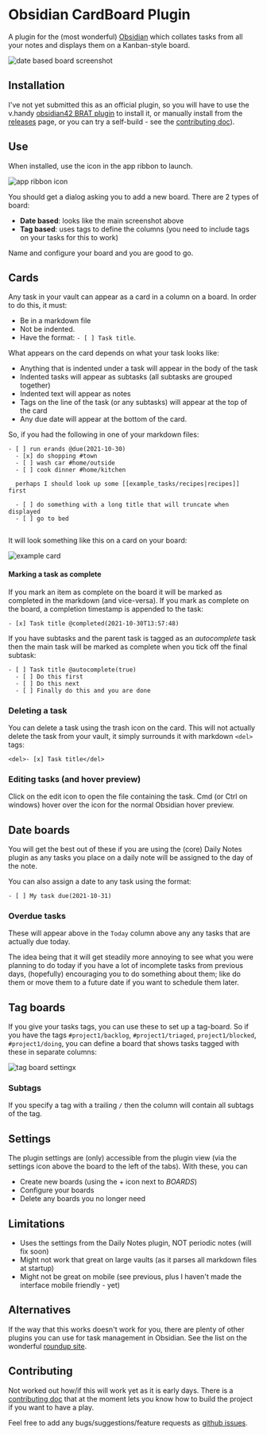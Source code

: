 # Obsidian CardBoard Plugin

A plugin for the (most wonderful) [Obsidian](https://obsidian.md/) which collates
tasks from all your notes and displays them on a Kanban-style board.

![date based board screenshot](/images/dateBoard.png?raw=true)

## Installation
I've not yet submitted this as an official plugin, so you will have to use the
v.handy [obsidian42 BRAT plugin](https://github.com/TfTHacker/obsidian42-brat) to install it, or manually install from the
[releases](https://github.com/roovo/obsidian-card-board/releases/) page, or
you can try a self-build - see the [contributing doc](CONTRIBUTING.md)).

## Use
When installed, use the icon in the app ribbon to launch.

![app ribbon icon](/images/ribbonIcon.png?raw=true)

You should get a dialog asking you to add a new board.  There are 2 types of board:

- **Date based**: looks like the main screenshot above
- **Tag based**: uses tags to define the columns (you need to include tags on
  your tasks for this to work)

Name and configure your board and you are good to go.

## Cards
Any task in your vault can appear as a card in a column on a board.  In order to
do this, it must:

- Be in a markdown file
- Not be indented.
- Have the format: `- [ ] Task title`.

What appears on the card depends on what your task looks like:

- Anything that is indented under a task will appear in the body of the task
- Indented tasks will appear as subtasks (all subtasks are grouped together)
- Indented text will appear as notes
- Tags on the line of the task (or any subtasks) will appear at the top of the card
- Any due date will appear at the bottom of the card.

So, if you had the following in one of your markdown files:

```
- [ ] run erands @due(2021-10-30)
  - [x] do shopping #town
  - [ ] wash car #home/outside
  - [ ] cook dinner #home/kitchen

  perhaps I should look up some [[example_tasks/recipes|recipes]] first

  - [ ] do something with a long title that will truncate when displayed
  - [ ] go to bed


```

It will look something like this on a card on your board:

![example card](/images/card.png?raw=true)

#### Marking a task as complete
If you mark an item as complete on the board it will be marked as completed in the markdown
(and vice-versa).  If you mark as complete on the board, a completion timestamp is appended
to the task:

```
- [x] Task title @completed(2021-10-30T13:57:48)
```

If you have subtasks and the parent task is tagged as an _autocomplete_ task then the main
task will be marked as complete when you tick off the final subtask:

```
- [ ] Task title @autocomplete(true)
  - [ ] Do this first
  - [ ] Do this next
  - [ ] Finally do this and you are done
```


### Deleting a task
You can delete a task using the trash icon on the card.  This will not actually delete
the task from your vault, it simply surrounds it with markdown `<del>` tags:

```
<del>- [x] Task title</del>
```

### Editing tasks (and hover preview)
Click on the edit icon to open the file containing the task.  Cmd (or Ctrl on windows)
hover over the icon for the normal Obsidian hover preview.

## Date boards
You will get the best out of these if you are using the (core) Daily Notes plugin as any
tasks you place on a daily note will be assigned to the day of the note.

You can also assign a date to any task using the format:

```
- [ ] My task due(2021-10-31)
```

### Overdue tasks
These will appear above in the `Today` column above any  any tasks that are actually
due today.

The idea being that it will get steadily more annoying to see what you were planning
to do today if you have a lot of incomplete tasks from previous days, (hopefully)
encouraging you to do something about them; like do them or move them to a future
date if you want to schedule them later.


## Tag boards
If you give your tasks tags, you can use these to set up a tag-board.  So if you
have the tags `#project1/backlog`, `#project1/triaged`, `project1/blocked`, `#project1/doing`,
you can define a board that shows tasks tagged with these in separate columns:

![tag board settingx](/images/tagBoardSettings.png?raw=true)


### Subtags
If you specify a tag with a trailing `/` then the column will contain all subtags of the tag.


## Settings
The plugin settings are (only) accessible from the plugin view (via the settings icon
above the board to the left of the tabs).  With these, you can

- Create new boards (using the + icon next to _BOARDS_)
- Configure your boards
- Delete any boards you no longer need

## Limitations
- Uses the settings from the Daily Notes plugin, NOT periodic notes (will fix soon)
- Might not work that great on large vaults (as it parses all markdown files at startup)
- Might not be great on mobile (see previous, plus I haven't made the interface mobile
  friendly - yet)

## Alternatives
If the way that this works doesn't work for you, there are plenty of other plugins you
can use for task management in Obsidian.  See the list on the wonderful
[roundup site](https://www.obsidianroundup.org/plugins/).

## Contributing
Not worked out how/if this will work yet as it is early days.  There is
a [contributing doc](CONTRIBUTING.md) that at the moment lets you know
how to build the project if you want to have a play.

Feel free to add any bugs/suggestions/feature requests as
[github issues](https://github.com/roovo/obsidian-card-board/issues).

